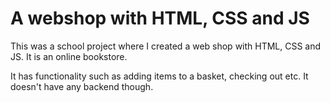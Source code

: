 # A webshop with HTML, CSS and JS

This was a school project where I created a web shop with HTML, CSS and JS. It is an online bookstore.

It has functionality such as adding items to a basket, checking out etc. It doesn't have any backend though.
